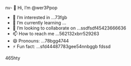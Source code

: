 nv- 👋 Hi, I’m @wer3Ppop
- 👀 I’m interested in ...73fgb
- 🌱 I’m currently learning ...
- 💞️ I’m looking to collaborate on ...ssdfsdf45423666636
- 📫 How to reach me ...562132xbrr529263
- 😄 Pronouns: ...78bgg4744
- ⚡ Fun fact: ...sfd44487783gee54nnbggb
fdssd
<!---jl456asdgjllm.lm45596969
wer3Ppop/wer3Ppop is a ✨ special ✨ repository 2because its `README.md` (this file) appears on your GitHub profile.
You can click the Preview link to take a look at your changes.1441cbv
--->465hty

